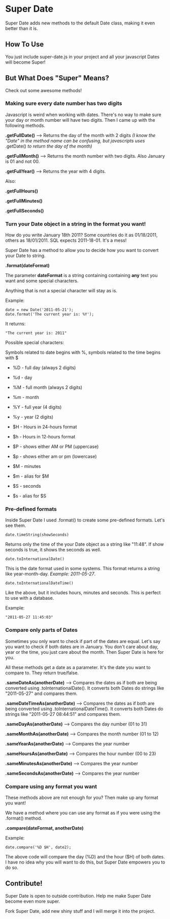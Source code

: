 # Super Date

Super Date adds new methods to the default Date class, making it even better than it is.

## How To Use

You just include super-date.js in your project and all your javascript Dates will become Super!

## But What Does "Super" Means?

Check out some awesome methods!

### Making sure every date number has two digits

Javascript is weird when working with dates. There's no way to make sure your day or month number will have two digits. Then I came up with the following methods.

**.getFullDate()** --> Returns the day of the month with 2 digits _(I know the "Date" in the method name can be confusing, but javascripts uses_ .getDate() _to return the day of the month)_

**.getFullMonth()** --> Returns the month number with two digits. Also January is 01 and not 00.

**.getFullYear()** --> Returns the year with 4 digits.

Also:

**.getFullHours()**

**.getFullMinutes()**

**.getFullSeconds()**

### Turn your Date object in a string in the format you want!

How do you write January 18th 2011? Some countries do it as 01/18/2011, others as 18/01/2011. SQL expects 2011-18-01. It's a mess!

Super Date has a method to allow you to decide how you want to convert your Date to string.

**.format(dateFormat)**

The parameter **dateFormat** is a string containing containing **any** text you want and some special characters.

Anything that is not a special character will stay as is.

Example:

    date = new Date('2011-05-21');
    date.format('The current year is: %Y');

It returns:

    "The current year is: 2011"

Possible special characters:

Symbols related to date begins with %, symbols related to the time begins with $

+ %D - full day (always 2 digits)

+ %d - day

+ %M - full month (always 2 digits)

+ %m - month

+ %Y - full year (4 digits)

+ %y - year (2 digits)

+ $H - Hours in 24-hours format

+ $h - Hours in 12-hours format

+ $P - shows either AM or PM (uppercase)

+ $p - shows either am or pm (lowercase)

+ $M - minutes

+ $m - alias for $M

+ $S - seconds

+ $s - alias for $S

### Pre-defined formats

Inside Super Date I used .format() to create some pre-defined formats. Let's see them.

    date.timeString(showSeconds)

Returns only the time of the your Date object as a string like "11:48". If show seconds is true, it shows the seconds as well.

    date.toInternationalDate()

This is the date format used in some systems. This format returns a string like year-month-day. _Example: 2011-05-27_.

    date.toInternationalDateTime()

Like the above, but it includes hours, minutes and seconds. This is perfect to use with a database.

Example:

    "2011-05-27 11:45:03"

### Compare only parts of Dates

Sometimes you only want to check if part of the dates are equal. Let's say you want to check if both dates are in January. You don't care about day, year or the time, you just care about the month. Then Super Date is here for you.

All these methods get a date as a parameter. It's the date you want to compare to.
They return true/false.

**.sameDateAs(anotherDate)** --> Compares the dates as if both are being converted using .toInternationalDate(). It converts both Dates do strings like "2011-05-27" and compares them.

**.sameDateTimeAs(anotherDate)** --> Compares the dates as if both are being converted using .toInternationalDateTime(). It converts both Dates do strings like "2011-05-27 08:44:51" and compares them.

**.sameDayAs(anotherDate)** --> Compares the day number (01 to 31)

**.sameMonthAs(anotherDate)** --> Compares the month number (01 to 12)

**.sameYearAs(anotherDate)** --> Compares the year number

**.sameHoursAs(anotherDate)** --> Compares the hour number (00 to 23)

**.sameMinutesAs(anotherDate)** --> Compares the year number

**.sameSecondsAs(anotherDate)** --> Compares the year number

### Compare using any format you want

These methods above are not enough for you? Then make up any format you want!

We have a method where you can use any format as if you were using the .format() method.

**.compare(dateFormat, anotherDate)**

Example:

    date.compare('%D $H', date2);

The above code will compare the day (%D) and the hour ($H) of both dates. I have no idea why you will want to do this, but Super Date empowers you to do so.

## Contribute!

Super Date is open to outside contribution. Help me make Super Date become even more super.

Fork Super Date, add new shiny stuff and I will merge it into the project.